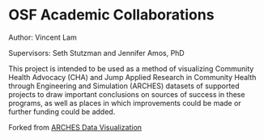 # OSF Academic Collaborations
Author: Vincent Lam

Supervisors: Seth Stutzman and Jennifer Amos, PhD

This project is intended to be used as a method of visualizing Community Health Advocacy (CHA) and Jump Applied Research in Community Health through Engineering and Simulation (ARCHES) datasets of supported projects to draw important conclusions on sources of success in these programs, as well as places in which improvements could be made or further funding could be added.

Forked from [ARCHES Data Visualization](https://github.com/AmosLab/arches-data-visualization/)
